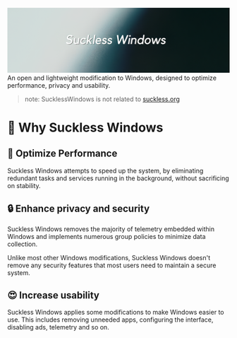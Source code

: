 ![banner](https://raw.githubusercontent.com/SucklessWindows/artworks/main/2024/banner.png)
An open and lightweight modification to Windows, designed to optimize performance, privacy and usability.
> note: SucklessWindows is not related to [suckless.org](https://suckless.org)

# 🤔 Why Suckless Windows
## 🚀 Optimize Performance
Suckless Windows attempts to speed up the system, by eliminating redundant tasks and services running in the background, without sacrificing on stability.

## 🔒 Enhance privacy and security
Suckless Windows removes the majority of telemetry embedded within Windows and implements numerous group policies to minimize data collection.

Unlike most other Windows modifications, Suckless Windows doesn't remove any security features that most users need to maintain a secure system.

## 😍 Increase usability
Suckless Windows applies some modifications to make Windows easier to use. This includes removing unneeded apps, configuring the interface, disabling ads, telemetry and so on.
